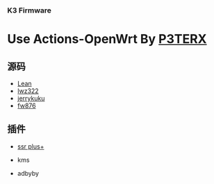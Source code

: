 ### K3 Firmware

# Use Actions-OpenWrt By  [**P3TERX**](https://p3terx.com)


## 源码

- [Lean](https://github.com/coolsnowwolf/lede)
- [lwz322](https://github.com/lwz322)
- [jerrykuku](https://github.com/jerrykuku/luci-theme-argon)
- [fw876](https://github.com/fw876/helloword)


## 插件

   -  [ssr plus+](https://github.com/fw876/helloword)
   
   -  kms
   
   -  adbyby
